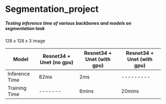 # Segmentation_project

##### Testing inference time of various backbones and models on segmentation task


128 x 128 x 3 image

| Model  | Resnet34 + Unet (no gpu)  | Resnet34 + Unet (with gpu)  | Resnet34 + Unet (with gpu)  |
| ------------- | ------------- | ------------- | ------------- | 
| Inference Time  | 82ms  | 2ms | ---------  |
|Training Time |  ------- | 6mins    | 20mins  |

